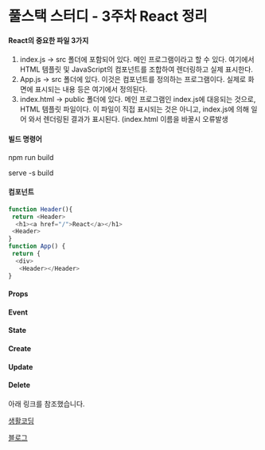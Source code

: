 <h1>풀스택 스터디 - 3주차 React 정리 </h1>
<h4>React의 중요한 파일 3가지</h4>

1. index.js -> src 폴더에 포함되어 있다. 메인 프로그램이라고 할 수 있다. 여기에서 HTML 템플릿 및 JavaScript의 컴포넌트를 조합하여 렌더링하고 실제 표시한다.
2. App.js -> src 폴더에 있다. 이것은 컴포넌트를 정의하는 프로그램이다. 실제로 화면에 표시되는 내용 등은 여기에서 정의된다.
3. index.html -> public 폴더에 있다. 메인 프로그램인 index.js에 대응되는 것으로, HTML 템플릿 파일이다. 이 파일이 직접 표시되는 것은 아니고, index.js에 의해 일어 와서 렌더링된 결과가 표시된다. (index.html 이름을 바꿀시 오류발생
<h4>빌드 명령어</h4>
npm run build

serve -s build
<h4>컴포넌트</h4>

```javascript
function Header(){
 return <Header>
  <h1><a href="/">React</a></h1>
 <Header>
}
function App() {
 return {
  <div>
   <Header></Header>
}
```

<h4>Props</h4>

<h4>Event</h4>

<h4>State</h4>

<h4>Create</h4>

<h4>Update</h4>

<h4>Delete</h4>


















아래 링크를 참조했습니다.

[생활코딩](https://www.youtube.com/watch?v=AoMv0SIjZL8&list=PLuHgQVnccGMCOGstdDZvH41x0Vtvwyxu7&index=2&ab_channel=%EC%83%9D%ED%99%9C%EC%BD%94%EB%94%A9)
 
 [블로그](https://velog.io/@khw970421/React-%ED%8C%8C%EC%9D%BC%EB%93%A4%EC%97%90-%EB%8C%80%ED%95%B4%EC%84%9C-index.js-App.js-index.html)


